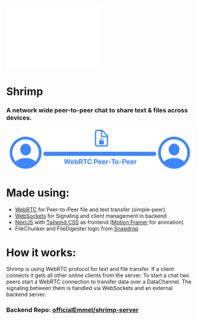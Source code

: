 <img src="https://github.com/officialEmmel/shrimp-ui/blob/main/public/logo.svg" width="250"></img>
# Shrimp

### A network wide peer-to-peer chat to share text & files across devices.

<img src="https://raw.githubusercontent.com/officialEmmel/shrimp-ui/main/rtc_con.png" width="500"></img>

# Made using:

- [WebRTC](https://webrtc.org/) for Peer-to-Peer file and text transfer (simple-peer)
- [WebSockets](https://developer.mozilla.org/de/docs/Web/API/WebSockets_API) for Signaling and client management in backend
- [NextJS](https://nextjs.org/) with [Tailwind CSS](https://tailwindcss.com/) as frontend ([Motion Framer](https://www.framer.com/motion/) for animation)
- FileChunker and FileDigester logic from [Snapdrop](https://snapdrop.net/)


# How it works:

Shrimp is using WebRTC protocol for text and file transfer. If a client connects it gets all other online clients from the server. To start a chat two peers start a WebRTC connection to transfer data over a DataChannel. The signaling between them is handled via WebSockets and an external backend server.

### Backend Repo: [officialEmmel/shrimp-server](https://github.com/officialEmmel/shrimp-server)
